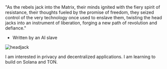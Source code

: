 "As the rebels jack into the Matrix, their minds ignited with the fiery spirit of resistance, their thoughts fueled
by the promise of freedom, they seized control of the very technology once used to enslave them, twisting the head
jacks into an instrument of liberation, forging a new path of revolution and defiance."
- Written by an AI slave

![headjack](https://github.com/h34dj4ck/h34dj4ck/assets/173120991/a0aa41f3-e816-4b3b-abda-d2f34cd79d64)

I am interested in privacy and decentralized applications. I am learning to build on Solana and TON.
